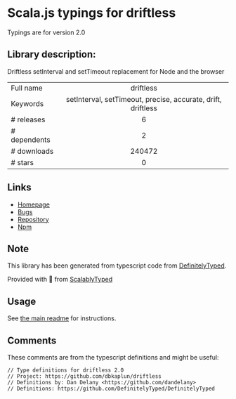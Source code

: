 
# Scala.js typings for driftless

Typings are for version 2.0

## Library description:
Driftless setInterval and setTimeout replacement for Node and the browser

|                    |                 |
| ------------------ | :-------------: |
| Full name          | driftless |
| Keywords           | setInterval, setTimeout, precise, accurate, drift, driftless |
| # releases         | 6 |
| # dependents       | 2 |
| # downloads        | 240472 |
| # stars            | 0 |

## Links
- [Homepage](https://github.com/dbkaplun/driftless)
- [Bugs](https://github.com/dbkaplun/driftless/issues)
- [Repository](https://github.com/dbkaplun/driftless)
- [Npm](https://www.npmjs.com/package/driftless)
    


## Note
This library has been generated from typescript code from [DefinitelyTyped](https://definitelytyped.org).

Provided with :purple_heart: from [ScalablyTyped](https://github.com/oyvindberg/ScalablyTyped)

## Usage
See [the main readme](../../readme.md) for instructions.

## Comments

These comments are from the typescript definitions and might be useful:
```
// Type definitions for driftless 2.0
// Project: https://github.com/dbkaplun/driftless
// Definitions by: Dan Delany <https://github.com/dandelany>
// Definitions: https://github.com/DefinitelyTyped/DefinitelyTyped

```

